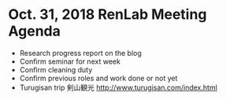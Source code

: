 # Oct. 31, 2018 RenLab Meeting Agenda
  - Research progress report on the blog
  - Confirm seminar for next week
  - Confirm cleaning duty
  - Confirm previous roles and work done or not yet
  - Turugisan trip 剣山観光 http://www.turugisan.com/index.html